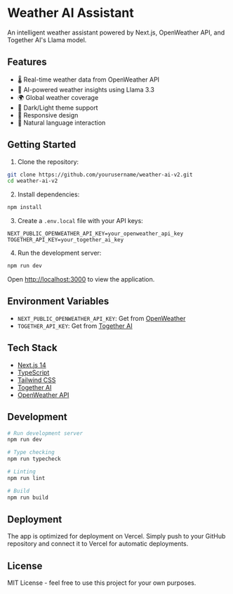 # Weather AI Assistant

An intelligent weather assistant powered by Next.js, OpenWeather API, and Together AI's Llama model.

## Features

- 🌡️ Real-time weather data from OpenWeather API
- 🤖 AI-powered weather insights using Llama 3.3
- 🌍 Global weather coverage
- 🎨 Dark/Light theme support
- 📱 Responsive design
- 💬 Natural language interaction

## Getting Started

1. Clone the repository:

```bash
git clone https://github.com/yourusername/weather-ai-v2.git
cd weather-ai-v2
```

2. Install dependencies:

```bash
npm install
```

3. Create a `.env.local` file with your API keys:

```env
NEXT_PUBLIC_OPENWEATHER_API_KEY=your_openweather_api_key
TOGETHER_API_KEY=your_together_ai_key
```

4. Run the development server:

```bash
npm run dev
```

Open [http://localhost:3000](http://localhost:3000) to view the application.

## Environment Variables

- `NEXT_PUBLIC_OPENWEATHER_API_KEY`: Get from [OpenWeather](https://home.openweathermap.org/api_keys)
- `TOGETHER_API_KEY`: Get from [Together AI](https://api.together.ai)

## Tech Stack

- [Next.js 14](https://nextjs.org/)
- [TypeScript](https://www.typescriptlang.org/)
- [Tailwind CSS](https://tailwindcss.com/)
- [Together AI](https://www.together.ai/)
- [OpenWeather API](https://openweathermap.org/api)

## Development

```bash
# Run development server
npm run dev

# Type checking
npm run typecheck

# Linting
npm run lint

# Build
npm run build
```

## Deployment

The app is optimized for deployment on Vercel. Simply push to your GitHub repository and connect it to Vercel for automatic deployments.

## License

MIT License - feel free to use this project for your own purposes.
